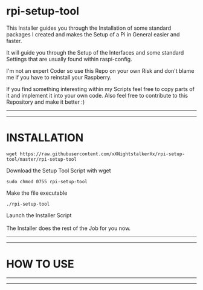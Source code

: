 # rpi-setup-tool
This Installer guides you through the Installation of some standard packages I created and
makes the Setup of a Pi in General easier and faster.

It will guide you through the Setup of the Interfaces and some standard Settings that are
usually found within raspi-config.

I'm not an expert Coder so use this Repo on your own Risk and don't blame me if you have to reinstall your Raspberry.

If you find something interesting within my Scripts feel free to copy parts of it and implement it into your own code.
Also feel free to contribute to this Repository and make it better :)


----------------------------------------------------------------
----------------------------------------------------------------
# INSTALLATION

    wget https://raw.githubusercontent.com/xXNightstalkerXx/rpi-setup-tool/master/rpi-setup-tool
Download the Setup Tool Script with wget

    sudo chmod 0755 rpi-setup-tool
Make the file executable

    ./rpi-setup-tool
Launch the Installer Script
</br>
</br>
The Installer does the rest of the Job for you now.

----------------------------------------------------------------
----------------------------------------------------------------
# HOW TO USE

----------------------------------------------------------------
----------------------------------------------------------------
